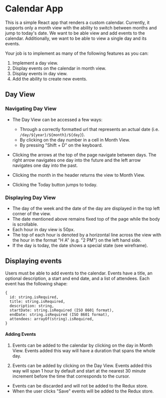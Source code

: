 # Calendar App

This is a simple React app that renders a custom calendar. Currently, it supports only a month view with the ability to switch between months and jump to today's date. We want to be able view and add events to the calendar. Additionally, we want to be able to view a single day and its events.

Your job is to implement as many of the following features as you can:
1) Implement a day view.
2) Display events on the calendar in month view.
3) Display events in day view.
4) Add the ability to create new events.

## Day View

### Navigating Day View
- The Day View can be accessed a few ways:
  - Through a correctly formatted url that represents an actual date (i.e. `/day/${year}/${month}/${day}`).
  - By clicking on the day number in a cell in Month View.
  - By pressing "Shift + D" on the keyboard.

- Clicking the arrows at the top of the page navigate between days. The right arrow navigates one day into the future and the left arrow navigates one day into the past.
- Clicking the month in the header returns the view to Month View.
- Clicking the Today button jumps to today.

### Displaying Day View
  - The day of the week and the date of the day are displayed in the top left corner of the view.
  - The date mentioned above remains fixed top of the page while the body is scrollable.
  - Each hour in day view is 50px.
  - The top of each hour is denoted by a horizontal line across the view with the hour in the format "H A" (e.g. "2 PM") on the left hand side.
  - If the day is today, the date shows a special state (see wireframe).

## Displaying events
Users must be able to add events to the calendar. Events have a title, an optional description, a start and end date, and a list of attendees. Each event has the following shape:
```
{
  id: string.isRequired,
  title: string.isRequired,
  description: string,
  startDate: string.isRequired (ISO 8601 format),
  endDate: string.isRequired (ISO 8601 format),
  attendees: arrayOf(string).isRequired,
}
```

#### Adding Events

1) Events can be added to the calendar by clicking on the day in Month View. Events added this way will have a duration that spans the whole day.

2) Events can be added by clicking on the Day View. Events added this way will span 1 hour by default and start at the nearest 30 minute increment before the time that corresponds to the cursor.

- Events can be discarded and will not be added to the Redux store.
- When the user clicks "Save" events will be added to the Redux store.
